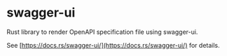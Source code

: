 # swagger-ui

Rust library to render OpenAPI specification file
using swagger-ui.

See [https://docs.rs/swagger-ui/](https://docs.rs/swagger-ui/) for details.